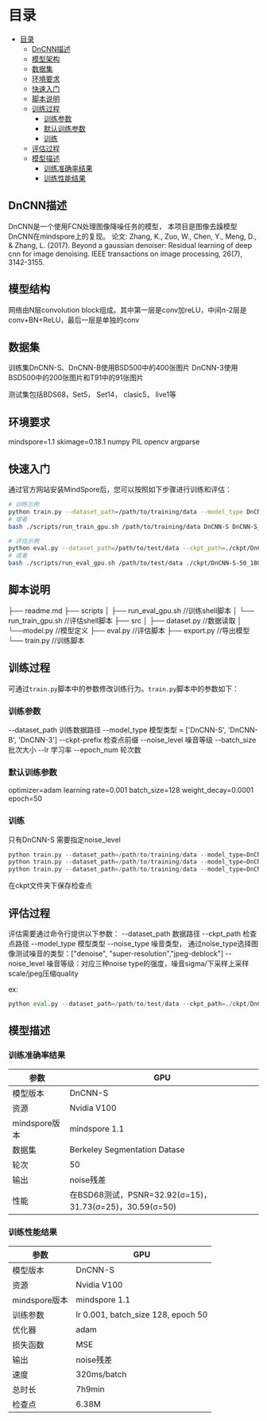 # 目录

<!-- TOC -->

- [目录](#目录)
    - [DnCNN描述](#DnCNN描述)
    - [模型架构](#模型架构)
    - [数据集](#数据集)
    - [环境要求](#环境要求)
    - [快速入门](#快速入门)
    - [脚本说明](#脚本说明)
    - [训练过程](#训练过程)
        - [训练参数](#训练参数)
        - [默认训练参数](#默认训练参数)
        - [训练](#训练)
    - [评估过程](#评估过程)
    - [模型描述](#模型描述)
        - [训练准确率结果](#训练准确率结果)
        - [训练性能结果](#训练性能结果)

<!-- /TOC -->

## DnCNN描述

DnCNN是一个使用FCN处理图像降噪任务的模型， 本项目是图像去躁模型DnCNN在mindspore上的复现。
论文\: Zhang, K., Zuo, W., Chen, Y., Meng, D., & Zhang, L. (2017). Beyond a gaussian denoiser: Residual learning of deep cnn for image denoising. IEEE transactions on image processing, 26(7), 3142-3155.

## 模型结构

网络由N层convolution block组成。其中第一层是conv加reLU，中间n-2层是conv+BN+ReLU，最后一层是单独的conv

## 数据集

训练集DnCNN-S、DnCNN-B使用BSD500中的400张图片
DnCNN-3使用BSD500中的200张图片和T91中的91张图片

测试集包括BDS68，Set5， Set14， clasic5， live1等

## 环境要求

mindspore=1.1
skimage=0.18.1
numpy
PIL
opencv
argparse

## 快速入门

通过官方网站安装MindSpore后，您可以按照如下步骤进行训练和评估：

```bash
# 训练示例
python train.py --dataset_path=/path/to/training/data --model_type DnCNN-S --ckpt-prefix=DnCNN-S_25noise  --noise_level=25
# 或者
bash ./scripts/run_train_gpu.sh /path/to/training/data DnCNN-S DnCNN-S_25noise 25

# 评估示例
python eval.py --dataset_path=/path/to/test/data --ckpt_path=./ckpt/DnCNN-S-50_1800.ckpt --model_type=DnCNN-S --noise_level=25 --noise_type=denoise
# 或者
bash ./scripts/run_eval_gpu.sh /path/to/test/data ./ckpt/DnCNN-S-50_1800.ckpt DnCNN-S 25 denoise
```

## 脚本说明

├── readme.md
├── scripts
│   ├── run_eval_gpu.sh //训练shell脚本
│   └── run_train_gpu.sh //评估shell脚本
├── src
│   ├── dataset.py //数据读取
│   └──model.py  //模型定义
├── eval.py  //评估脚本
├── export.py //导出模型
└── train.py  //训练脚本

## 训练过程

可通过`train.py`脚本中的参数修改训练行为。`train.py`脚本中的参数如下：

### 训练参数

--dataset_path 训练数据路径
--model_type 模型类型 = ['DnCNN-S', 'DnCNN-B', 'DnCNN-3']
--ckpt-prefix 检查点前缀
--noise_level 噪音等级
--batch_size 批次大小
--lr 学习率
--epoch_num 轮次数

### 默认训练参数

optimizer=adam
learning rate=0.001
batch_size=128
weight_decay=0.0001
epoch=50

### 训练

只有DnCNN-S 需要指定noise_level

```python
python train.py --dataset_path=/path/to/training/data --model_type=DnCNN-S --ckpt-prefix=DnCNN-S_25noise  --noise_level=25
python train.py --dataset_path=/path/to/training/data --model_type=DnCNN-B --ckpt-prefix=DnCNN-B
python train.py --dataset_path=/path/to/training/data --model_type=DnCNN-3 --ckpt-prefix=DnCNN-3
```

在ckpt文件夹下保存检查点

## 评估过程

评估需要通过命令行提供以下参数：
--dataset_path 数据路径
--ckpt_path 检查点路径
--model_type 模型类型
--noise_type 噪音类型， 通过noise_type选择图像测试噪音的类型：["denoise", "super-resolution","jpeg-deblock"]
--noise_level 噪音等级：对应三种noise type的强度，噪音sigma/下采样上采样scale/jpeg压缩quality

ex:

```python
python eval.py --dataset_path=/path/to/test/data --ckpt_path=./ckpt/DnCNN-B-50_3000.ckpt --model_type=DnCNN-B --noise_level=50 --noise_type=denoise
```

## 模型描述

### 训练准确率结果

| 参数          | GPU                                                      |
| ------------- | -------------------------------------------------------- |
| 模型版本      | DnCNN-S                                                  |
| 资源          | Nvidia V100                                              |
| mindspore版本 | mindspore 1.1                                            |
| 数据集        | Berkeley Segmentation Datase                             |
| 轮次          | 50                                                       |
| 输出          | noise残差                                                |
| 性能          | 在BSD68测试，PSNR=32.92(σ=15)， 31.73(σ=25)，30.59(σ=50) |

### 训练性能结果

| 参数          | GPU                                |
| ------------- | ---------------------------------- |
| 模型版本      | DnCNN-S                            |
| 资源          | Nvidia V100                        |
| mindspore版本 | mindspore 1.1                      |
| 训练参数      | lr 0.001, batch_size 128, epoch 50 |
| 优化器        | adam                               |
| 损失函数      | MSE                                |
| 输出          | noise残差                          |
| 速度          | 320ms/batch                        |
| 总时长        | 7h9min                             |
| 检查点        | 6.38M                              |



